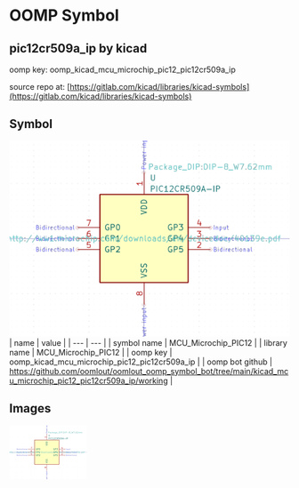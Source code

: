 # OOMP Symbol  
## pic12cr509a_ip  by kicad  
  
oomp key: oomp_kicad_mcu_microchip_pic12_pic12cr509a_ip  
  
source repo at: [https://gitlab.com/kicad/libraries/kicad-symbols](https://gitlab.com/kicad/libraries/kicad-symbols)  
## Symbol  
  
[![working.png](working_600.png)](working.png)  
| name | value | 
| --- | --- | 
| symbol name | MCU_Microchip_PIC12 | 
| library name | MCU_Microchip_PIC12 | 
| oomp key | oomp_kicad_mcu_microchip_pic12_pic12cr509a_ip | 
| oomp bot github | https://github.com/oomlout/oomlout_oomp_symbol_bot/tree/main/kicad_mcu_microchip_pic12_pic12cr509a_ip/working | 
## Images  
  
[![working.png](working_140.png)](working.png)  
